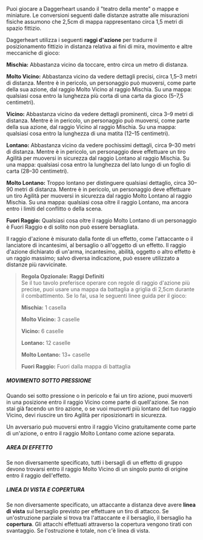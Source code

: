 Puoi giocare a Daggerheart usando il "teatro della mente" o mappe e miniature. Le conversioni seguenti dalle distanze astratte alle misurazioni fisiche assumono che 2,5cm  di mappa rappresentano circa 1,5 metri di spazio fittizio.

Daggerheart utilizza i seguenti **raggi d'azione** per tradurre il posizionamento fittizio in distanza relativa ai fini di mira, movimento e altre meccaniche di gioco:  

**Mischia:** Abbastanza vicino da toccare, entro circa un metro di distanza.

**Molto Vicino:** Abbastanza vicino da vedere dettagli precisi, circa 1,5–3 metri di distanza. Mentre è in pericolo, un personaggio può muoversi, come parte della sua azione, dal raggio Molto Vicino al raggio Mischia. Su una mappa: qualsiasi cosa entro la lunghezza più corta di una carta da gioco (5–7,5 centimetri).

**Vicino:** Abbastanza vicino da vedere dettagli prominenti, circa 3–9 metri di distanza. Mentre è in pericolo, un personaggio può muoversi, come parte della sua azione, dal raggio Vicino al raggio Mischia. Su una mappa: qualsiasi cosa entro la lunghezza di una matita (12–15 centimetri).

**Lontano:** Abbastanza vicino da vedere pochissimi dettagli, circa 9–30 metri di distanza. Mentre è in pericolo, un personaggio deve effettuare un tiro Agilità per muoversi in sicurezza dal raggio Lontano al raggio Mischia. Su una mappa: qualsiasi cosa entro la lunghezza del lato lungo di un foglio di carta (28–30 centimetri).

**Molto Lontano:** Troppo lontano per distinguere qualsiasi dettaglio, circa 30–90 metri di distanza. Mentre è in pericolo, un personaggio deve effettuare un tiro Agilità per muoversi in sicurezza dal raggio Molto Lontano al raggio Mischia. Su una mappa: qualsiasi cosa oltre il raggio Lontano, ma ancora entro i limiti del conflitto o della scena.

**Fuori Raggio:** Qualsiasi cosa oltre il raggio Molto Lontano di un personaggio è Fuori Raggio e di solito non può essere bersagliata.

Il raggio d'azione è misurato dalla fonte di un effetto, come l'attaccante o il lanciatore di incantesimi, al bersaglio o all'oggetto di un effetto. Il raggio d'azione dichiarato di un'arma, incantesimo, abilità, oggetto o altro effetto è un raggio massimo; salvo diversa indicazione, può essere utilizzato a distanze più ravvicinate.  

> **Regola Opzionale: Raggi Definiti**  
> Se il tuo tavolo preferisce operare con regole di raggio d'azione più precise, puoi usare una mappa da battaglia a griglia di 2,5cm durante il combattimento. Se lo fai, usa le seguenti linee guida per il gioco:
> 
> **Mischia:** 1 casella
> 
> **Molto Vicino:** 3 caselle
> 
> **Vicino:** 6 caselle
> 
> **Lontano:** 12 caselle
> 
> **Molto Lontano:** 13+ caselle
> 
> **Fuori Raggio:** Fuori dalla mappa di battaglia

##### MOVIMENTO SOTTO PRESSIONE  
Quando sei sotto pressione o in pericolo e fai un tiro azione, puoi muoverti in una posizione entro il raggio Vicino come parte di quell'azione. Se non stai già facendo un tiro azione, o se vuoi muoverti più lontano del tuo raggio Vicino, devi riuscire un tiro Agilità per riposizionarti in sicurezza.

Un avversario può muoversi entro il raggio Vicino gratuitamente come parte di un'azione, o entro il raggio Molto Lontano come azione separata.

##### AREA DI EFFETTO  
Se non diversamente specificato, tutti i bersagli di un effetto di gruppo devono trovarsi entro il raggio Molto Vicino di un singolo punto di origine entro il raggio dell'effetto.

##### LINEA DI VISTA E COPERTURA  
Se non diversamente specificato, un attaccante a distanza deve avere **linea di vista** sul bersaglio previsto per effettuare un tiro di attacco. Se un'ostruzione parziale si trova tra l'attaccante e il bersaglio, il bersaglio ha **copertura**. Gli attacchi effettuati attraverso la copertura vengono tirati con svantaggio. Se l'ostruzione è totale, non c'è linea di vista.